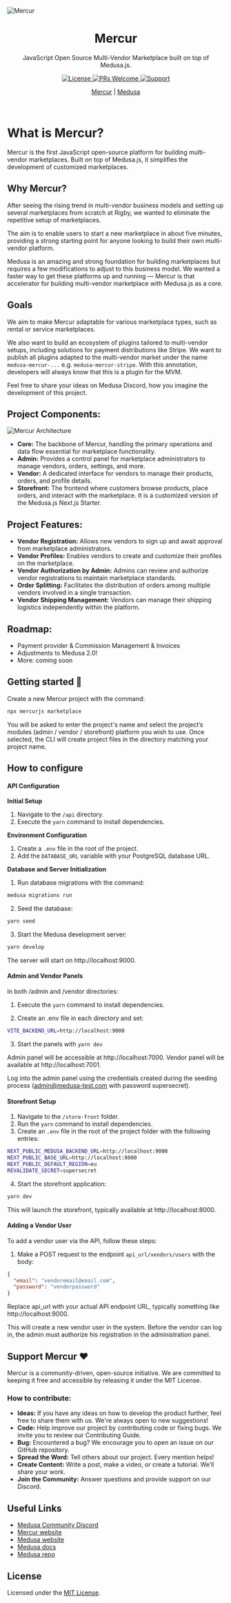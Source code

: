 ![Mercur](https://rigby-web.fra1.digitaloceanspaces.com/README-mercur-lg.png)

<div align="center">
  <h1>Mercur</h1>
  <p>JavaScript Open Source Multi-Vendor Marketplace built on top of Medusa.js.</p>
  
  <!-- Shields.io Badges -->
  <a href="https://github.com/mercurjs/mercur/tree/main?tab=MIT-1-ov-file">
    <img alt="License" src="https://img.shields.io/badge/license-MIT-blue.svg" />
  </a>
  <a href="#">
    <img alt="PRs Welcome" src="https://img.shields.io/badge/PRs-welcome-brightgreen.svg" />
  </a>
  <a href="https://rigbyjs.com/en#contact">
    <img alt="Support" src="https://img.shields.io/badge/support-contact%20author-blueviolet.svg" />
  </a>

  <!-- Website Links -->
  <p>
    <a href="https://mercurjs.com/">Mercur</a> |
    <a href="https://medusajs.com/">Medusa</a>
  </p>
</div>
<br>

# What is Mercur?

Mercur is the first JavaScript open-source platform for building multi-vendor marketplaces. Built on top of Medusa.js, it simplifies the development of customized marketplaces.

## Why Mercur?

After seeing the rising trend in multi-vendor business models and setting up several marketplaces from scratch at Rigby, we wanted to eliminate the repetitive setup of marketplaces.

The aim is to enable users to start a new marketplace in about five minutes, providing a strong starting point for anyone looking to build their own multi-vendor platform.

Medusa is an amazing and strong foundation for building marketplaces but requires a few modifications to adjust to this business model. We wanted a faster way to get these platforms up and running — Mercur is that accelerator for building multi-vendor marketplace with Medusa.js as a core.

## Goals

We aim to make Mercur adaptable for various marketplace types, such as rental or service marketplaces. 

We also want to build an ecosystem of plugins tailored to multi-vendor setups, including solutions for payment distributions like Stripe. We want to publish all plugins adapted to the multi-vendor market under the name `medusa-mercur-...` e.g. `medusa-mercur-stripe`. With this annotation, developers will always know that this is a plugin for the MVM.

Feel free to share your ideas on Medusa Discord, how you imagine the development of this project.

## Project Components:

![Mercur Architecture](https://rigby-web.fra1.digitaloceanspaces.com/mercur-mvm-lgg.png)

- **Core:** The backbone of Mercur, handling the primary operations and data flow essential for marketplace functionality.
- **Admin:** Provides a control panel for marketplace administrators to manage vendors, orders, settings, and more.
- **Vendor:** A dedicated interface for vendors to manage their products, orders, and profile details.
- **Storefront:** The frontend where customers browse products, place orders, and interact with the marketplace. It is a customized version of the Medusa.js Next.js Starter.

## Project Features:

- **Vendor Registration:** Allows new vendors to sign up and await approval from marketplace administrators.
- **Vendor Profiles:** Enables vendors to create and customize their profiles on the marketplace.
- **Vendor Authorization by Admin:** Admins can review and authorize vendor registrations to maintain marketplace standards.
- **Order Splitting:** Facilitates the distribution of orders among multiple vendors involved in a single transaction.
- **Vendor Shipping Management:** Vendors can manage their shipping logistics independently within the platform.

## Roadmap:
- Payment provider & Commission Management & Invoices
- Adjustments to Medusa 2.0!
- More: coming soon

## Getting started 🚀

Create a new Mercur project with the command:

```bash
npx mercurjs marketplace
```

You will be asked to enter the project's name and select the project’s modules (admin / vendor / storefront) platform you wish to use. Once selected, the CLI will create project files in the directory matching your project name.

## How to configure

#### API Configuration

**Initial Setup**

1. Navigate to the `/api` directory.
2. Execute the `yarn` command to install dependencies.

**Environment Configuration**

1. Create a `.env` file in the root of the project.
2. Add the `DATABASE_URL` variable with your PostgreSQL database URL.

**Database and Server Initialization**

1. Run database migrations with the command:
 ```bash
 medusa migrations run
 ```
2. Seed the database:
 ```bash
 yarn seed
 ```
3. Start the Medusa development server:
 ```bash
yarn develop
 ```

The server will start on http://localhost:9000.

#### Admin and Vendor Panels

In both /admin and /vendor directories:

1. Execute the `yarn` command to install dependencies.

2. Create an .env file in each directory and set:
``` bash
VITE_BACKEND_URL=http://localhost:9000
```

3. Start the panels with `yarn dev`

Admin panel will be accessible at http://localhost:7000.
Vendor panel will be available at http://localhost:7001.

Log into the admin panel using the credentials created during the seeding process (admin@medusa-test.com with password supersecret).

#### Storefront Setup

1. Navigate to the `/store-front` folder.
2. Run the `yarn` command to install dependencies.
3. Create an `.env` file in the root of the project folder with the following entries:

``` bash
NEXT_PUBLIC_MEDUSA_BACKEND_URL=http://localhost:9000
NEXT_PUBLIC_BASE_URL=http://localhost:8000
NEXT_PUBLIC_DEFAULT_REGION=eu
REVALIDATE_SECRET=supersecret
```

4. Start the storefront application:
```bash
yarn dev
```

This will launch the storefront, typically available at http://localhost:8000.

#### Adding a Vendor User

To add a vendor user via the API, follow these steps:

1. Make a POST request to the endpoint `api_url/vendors/users` with the body:
 ```json
 {
   "email": "vendoremail@email.com",
   "password": "vendorpassword"
 }
 ```

Replace api_url with your actual API endpoint URL, typically something like http://localhost:9000.

This will create a new vendor user in the system. Before the vendor can log in, the admin must authorize his registration in the administration panel.


## Support Mercur ❤️

Mercur is a community-driven, open-source initiative. We are committed to keeping it free and accessible by releasing it under the MIT License.

### How to contribute:

- **Ideas:** If you have any ideas on how to develop the product further, feel free to share them with us. We're always open to new suggestions!
- **Code:** Help improve our project by contributing code or fixing bugs. We invite you to review our Contributing Guide.
- **Bug:** Encountered a bug? We encourage you to open an issue on our GitHub repository.
- **Spread the Word:** Tell others about our project. Every mention helps!
- **Create Content:** Write a post, make a video, or create a tutorial. We’ll share your work.
- **Join the Community:** Answer questions and provide support on our Discord.

## Useful Links

- [Medusa Community Discord](https://discord.gg/medusajs)
- [Mercur website](https://mercurjs.com)
- [Medusa website](https://medusajs.com)
- [Medusa docs](https://docs.medusajs.com/)
- [Medusa repo](https://github.com/medusajs/medusa)

## License

Licensed under the [MIT License](https://github.com/mercurjs/mercur/tree/main?tab=MIT-1-ov-file).
